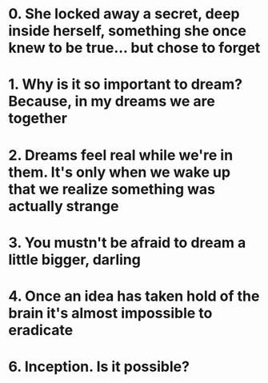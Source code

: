 # 0. She locked away a secret, deep inside herself, something she once knew to be true... but chose to forget

# 1. Why is it so important to dream? Because, in my dreams we are together

# 2. Dreams feel real while we're in them. It's only when we wake up that we realize something was actually strange

# 3. You mustn't be afraid to dream a little bigger, darling

# 4. Once an idea has taken hold of the brain it's almost impossible to eradicate

# 6. Inception. Is it possible?

